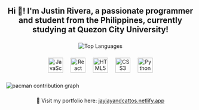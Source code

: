 <h2 align="center">Hi 👋! I'm Justin Rivera, a passionate programmer and student from the Philippines, currently studying at Quezon City University!</h2>

###

<div align="center">
  <img src="https://github-readme-stats.vercel.app/api/top-langs/?username=jayjayandcattos&theme=tokyonight&show_icons=true&hide_border=false&layout=compact" alt="Top Languages" />
</div>

###

<div align="center">
  <img src="https://cdn.jsdelivr.net/gh/devicons/devicon/icons/javascript/javascript-original.svg" height="40" alt="JavaScript logo" />
  <img width="12" />
  <img src="https://cdn.jsdelivr.net/gh/devicons/devicon/icons/react/react-original.svg" height="40" alt="React logo" />
  <img width="12" />
  <img src="https://cdn.jsdelivr.net/gh/devicons/devicon/icons/html5/html5-original.svg" height="40" alt="HTML5 logo" />
  <img width="12" />
  <img src="https://cdn.jsdelivr.net/gh/devicons/devicon/icons/css3/css3-original.svg" height="40" alt="CSS3 logo" />
  <img width="12" />
  <img src="https://cdn.jsdelivr.net/gh/devicons/devicon/icons/python/python-original.svg" height="40" alt="Python logo" />
</div>

###

<picture>
  <source media="(prefers-color-scheme: dark)" srcset="https://raw.githubusercontent.com/jayjayandcattos/jayjayandcattos/output/pacman-contribution-graph-dark.svg">
  <source media="(prefers-color-scheme: light)" srcset="https://raw.githubusercontent.com/jayjayandcattos/jayjayandcattos/output/pacman-contribution-graph.svg">
  <img alt="pacman contribution graph" src="https://raw.githubusercontent.com/jayjayandcattos/jayjayandcattos/output/pacman-contribution-graph.svg">
</picture>

###

<div align="center">
  🔭 Visit my portfolio here: <a href="https://jayjayandcattos.netlify.app" target="_blank">jayjayandcattos.netlify.app</a>
</div>
